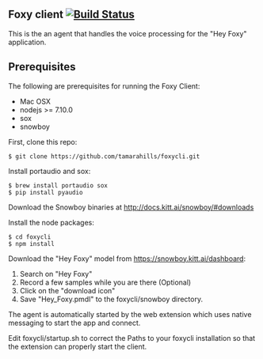 Foxy client  [![Build Status](https://travis-ci.org/tamarahills/foxycli.svg?branch=master)](https://travis-ci.org/tamarahills/foxycli)
-----------
This is the an agent that handles the voice processing for the "Hey Foxy"
application.  

Prerequisites
-------------
The following are prerequisites for running the Foxy Client:
- Mac OSX
- nodejs >= 7.10.0
- sox
- snowboy

First, clone this repo:
```
$ git clone https://github.com/tamarahills/foxycli.git
```
Install portaudio and sox:
```
$ brew install portaudio sox
$ pip install pyaudio
```
Download the Snowboy binaries at http://docs.kitt.ai/snowboy/#downloads

Install the node packages:
```
$ cd foxycli
$ npm install
```
Download the "Hey Foxy" model from https://snowboy.kitt.ai/dashboard:
1.  Search on "Hey Foxy"
2.  Record a few samples while you are there (Optional)
3.  Click on the "download icon"
4.  Save "Hey_Foxy.pmdl" to the foxycli/snowboy directory.

The agent is automatically started by the web extension which uses native
messaging to start the app and connect.

Edit foxycli/startup.sh to correct the Paths to your foxycli installation so that
the extension can properly start the client.
